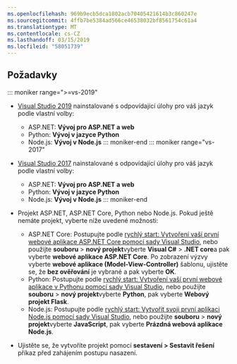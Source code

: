 ```yaml
---
ms.openlocfilehash: 969b9ecb5dca1802acb70405421614b3c860247e
ms.sourcegitcommit: 4ffb7be5384ad566ce46538032bf8561754c61a4
ms.translationtype: MT
ms.contentlocale: cs-CZ
ms.lasthandoff: 03/15/2019
ms.locfileid: "58051739"
---
```

## <a name="prerequisites"></a>Požadavky

::: moniker range=">=vs-2019"

* [Visual Studio 2019](https://visualstudio.microsoft.com/downloads/) nainstalované s odpovídající úlohy pro váš jazyk podle vlastní volby:
  * ASP.NET: **Vývoj pro ASP.NET a web**
  * Python: **Vývoj v jazyce Python**
  * Node.js: **Vývoj v Node.js**
::: moniker-end
::: moniker range="vs-2017"
* [Visual Studio 2017](https://visualstudio.microsoft.com/downloads/) nainstalované s odpovídající úlohy pro váš jazyk podle vlastní volby:
  * ASP.NET: **Vývoj pro ASP.NET a web**
  * Python: **Vývoj v jazyce Python**
  * Node.js: **Vývoj v Node.js**
::: moniker-end

* Projekt ASP.NET, ASP.NET Core, Python nebo Node.js. Pokud ještě nemáte projekt, vyberte níže uvedené možnosti:
  * ASP.NET Core: Postupujte podle [rychlý start: Vytvoření vaší první webové aplikace ASP.NET Core pomocí sady Visual Studio](../../ide/quickstart-aspnet-core.md), nebo použijte **souboru** > **nový projekt**vyberte **Visual C#**   >  **.NET core**a pak vyberte **webové aplikace ASP.NET Core**. Po zobrazení výzvy vyberte **webové aplikace (Model-View-Controller)** šablonu, ujistěte se, že **bez ověřování** je vybrané a pak vyberte **OK**.
  * Python: Postupujte podle [rychlý start: Vytvoření vaší první webové aplikace v Pythonu pomocí sady Visual Studio](../../ide/quickstart-python.md), nebo použijte **souboru** > **nový projekt**vyberte **Python**, pak vyberte **Webový projekt Flask**.
  * Node.js: Postupujte podle [rychlý start: Vytvořit svoji první aplikaci Node.js pomocí sady Visual Studio](../../ide/quickstart-nodejs.md), nebo použijte **souboru** > **nový projekt**vyberte **JavaScript**, pak vyberte **Prázdná webová aplikace Node.js**.

* Ujistěte se, že vytvoříte projekt pomocí **sestavení > Sestavit řešení** příkaz před zahájením postupu nasazení.